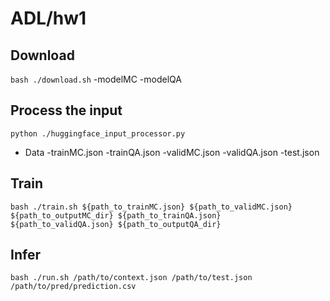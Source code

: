# ADL/hw1

## Download
`bash ./download.sh`
-modelMC
-modelQA

## Process the input
`python ./huggingface_input_processor.py`
- Data
    -trainMC.json
    -trainQA.json
    -validMC.json
    -validQA.json
    -test.json

## Train
`bash ./train.sh ${path_to_trainMC.json} ${path_to_validMC.json} ${path_to_outputMC_dir} ${path_to_trainQA.json} ${path_to_validQA.json} ${path_to_outputQA_dir}`

## Infer
`bash ./run.sh /path/to/context.json /path/to/test.json /path/to/pred/prediction.csv`
